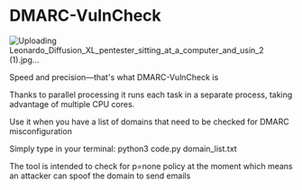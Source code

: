 # DMARC-VulnCheck
![Uploading Leonardo_Diffusion_XL_pentester_sitting_at_a_computer_and_usin_2 (1).jpg…]()

Speed and precision—that's what DMARC-VulnCheck is

Thanks to parallel processing it runs each task in a separate process, taking advantage of multiple CPU cores. 

Use it when you have a list of domains that need to be checked for DMARC misconfiguration

Simply type in your terminal: python3 code.py domain_list.txt

The tool is intended to check for p=none policy at the moment which means an attacker can spoof the domain to send emails
